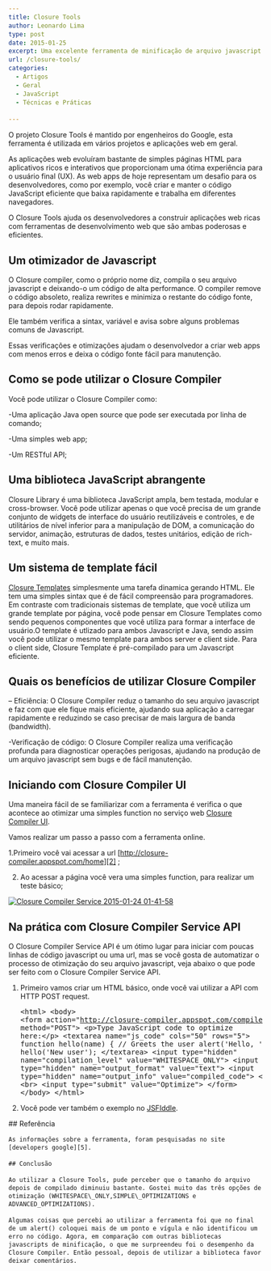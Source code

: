 ```yaml
---
title: Closure Tools
author: Leonardo Lima
type: post
date: 2015-01-25
excerpt: Uma excelente ferramenta de minificação de arquivo javascript. Vou falar alguma coisa sobre Closure Tools e alguns exemplos de código fonte.
url: /closure-tools/
categories:
  - Artigos
  - Geral
  - JavaScript
  - Técnicas e Práticas

---
```

O projeto Closure Tools é mantido por engenheiros do Google, esta ferramenta é utilizada em vários projetos e aplicações web em geral.
  
As aplicações web evoluíram bastante de simples páginas HTML para aplicativos ricos e interativos que proporcionam uma ótima experiência para o usuário final (UX). As web apps de hoje representam um desafio para os desenvolvedores, como por exemplo, você criar e manter o código JavaScript eficiente que baixa rapidamente e trabalha em diferentes navegadores.
  
O Closure Tools ajuda os desenvolvedores a construir aplicações web ricas com ferramentas de desenvolvimento web que são ambas poderosas e eficientes.

## Um otimizador de Javascript

O Closure compiler, como o próprio nome diz, compila o seu arquivo javascript e deixando-o um código de alta performance. O compiler remove o código absoleto, realiza rewrites e minimiza o restante do código fonte, para depois rodar rapidamente.
  
Ele também verifica a sintax, variável e avisa sobre alguns problemas comuns de Javascript.
  
Essas verificações e otimizações ajudam o desenvolvedor a criar web apps com menos erros e deixa o código fonte fácil para manutenção.

## Como se pode utilizar o Closure Compiler

Você pode utilizar o Closure Compiler como:

-Uma aplicação Java open source que pode ser executada por linha de comando;
  
-Uma simples web app;
  
-Um RESTful API;

## Uma biblioteca JavaScript abrangente

Closure Library é uma biblioteca JavaScript ampla, bem testada, modular e cross-browser. Você pode utilizar apenas o que você precisa de um grande conjunto de widgets de interface do usuário reutilizáveis e controles, e de utilitários de nível inferior para a manipulação de DOM, a comunicação do servidor, animação, estruturas de dados, testes unitários, edição de rich-text, e muito mais.

## Um sistema de template fácil

[Closure Templates][1] simplesmente uma tarefa dinamica gerando HTML. Ele tem uma simples sintax que é de fácil compreensão para programadores. Em contraste com tradicionais sistemas de template, que você utiliza um grande template por página, você pode pensar em Closure Templates como sendo pequenos componentes que você utiliza para formar a interface de usuário.O template é utlizado para ambos Javascript e Java, sendo assim você pode utilizar o mesmo template para ambos server e client side. Para o client side, Closure Template é pré-compilado para um Javascript eficiente. 

## Quais os benefícios de utilizar Closure Compiler

&#8211; Eficiência: O Closure Compiler reduz o tamanho do seu arquivo javascript e faz com que ele fique mais eficiente, ajudando sua aplicação a carregar rapidamente e reduzindo se caso precisar de mais largura de banda (bandwidth).

-Verificação de código: O Closure Compiler realiza uma verificação profunda para diagnosticar operações perigosas, ajudando na produção de um arquivo javascript sem bugs e de fácil manutenção. 

## Iniciando com Closure Compiler UI

Uma maneira fácil de se familiarizar com a ferramenta é verifica o que acontece ao otimizar uma simples function no serviço web [Closure Compiler UI][2].
  
Vamos realizar um passo a passo com a ferramenta online.
  
1.Primeiro você vai acessar a url [http://closure-compiler.appspot.com/home][2] ;

2. Ao acessar a página você vera uma simples function, para realizar um teste básico;

[<img src="https://raw.githubusercontent.com/diegoeis/tableless-static-images/master/2015/01/Closure-Compiler-Service-2015-01-24-01-41-58.png" alt="Closure Compiler Service 2015-01-24 01-41-58" width="1280" height="663" class="aligncenter size-full wp-image-46694" srcset="uploads/2015/01/Closure-Compiler-Service-2015-01-24-01-41-58.png 1280w, uploads/2015/01/Closure-Compiler-Service-2015-01-24-01-41-58-265x137.png 265w, uploads/2015/01/Closure-Compiler-Service-2015-01-24-01-41-58-400x207.png 400w" sizes="(max-width: 1280px) 100vw, 1280px" />][3]

## Na prática com Closure Compiler Service API

O Closure Compiler Service API é um ótimo lugar para iniciar com poucas linhas de código javascript ou uma url, mas se você gosta de automatizar o processo de otimização do seu arquivo javascript, veja abaixo o que pode ser feito com o Closure Compiler Service API.

  1. Primeiro vamos criar um HTML básico, onde você vai utilizar a API com HTTP POST request. <pre class="lang-html">&lt;html&gt;
  &lt;body&gt;
    &lt;form action="http://closure-compiler.appspot.com/compile" method="POST"&gt;
    &lt;p&gt;Type JavaScript code to optimize here:&lt;/p&gt;
    &lt;textarea name="js_code" cols="50" rows="5"&gt;
    function hello(name) {
      // Greets the user
      alert('Hello, ' + name);
    }
    hello('New user');
    &lt;/textarea&gt;
    &lt;input type="hidden" name="compilation_level" value="WHITESPACE_ONLY"&gt;
    &lt;input type="hidden" name="output_format" value="text"&gt;
    &lt;input type="hidden" name="output_info" value="compiled_code"&gt;
    &lt;br&gt; &lt;br&gt;
    &lt;input type="submit" value="Optimize"&gt;
   &lt;/form&gt;
  &lt;/body&gt;
&lt;/html&gt;
</pre>

  2. Você pode ver também o exemplo no [JSFIddle][4]. </ol> 
    ## Referência
    
    As informações sobre a ferramenta, foram pesquisadas no site [developers google][5].
    
    ## Conclusão
    
    Ao utilizar a Closure Tools, pude perceber que o tamanho do arquivo depois de compilado diminuiu bastante. Gostei muito das três opções de otimização (WHITESPACE\_ONLY,SIMPLE\_OPTIMIZATIONS e ADVANCED_OPTIMIZATIONS).
  
    Algumas coisas que percebi ao utilizar a ferramenta foi que no final de um alert() coloquei mais de um ponto e vígula e não identificou um erro no código. Agora, em comparação com outras bibliotecas javascripts de minificação, o que me surpreendeu foi o desempenho da Closure Compiler. Então pessoal, depois de utilizar a biblioteca favor deixar comentários.

 [1]: https://www.google.com/url?q=https%3A%2F%2Fdevelopers.google.com%2Fclosure%2Ftemplates
 [2]: https://www.google.com/url?q=http%3A%2F%2Fclosure-compiler.appspot.com%2Fhome
 [3]: http://closure-compiler.appspot.com/home
 [4]: http://jsfiddle.net/leonardo403/mgozvgu0/2/
 [5]: https://developers.google.com/closure/